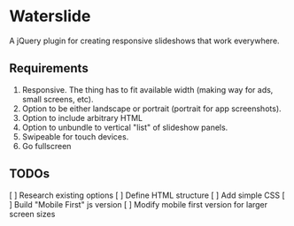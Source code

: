 Waterslide
==========

A jQuery plugin for creating responsive slideshows that work everywhere.

## Requirements

1. Responsive. The thing has to fit available width (making way for ads, small screens, etc).
2. Option to be either landscape or portrait (portrait for app screenshots).
3. Option to include arbitrary HTML
4. Option to unbundle to vertical "list" of slideshow panels.
5. Swipeable for touch devices.
6. Go fullscreen

## TODOs

[ ] Research existing options
[ ] Define HTML structure
[ ] Add simple CSS
[ ] Build "Mobile First" js version
[ ] Modify mobile first version for larger screen sizes